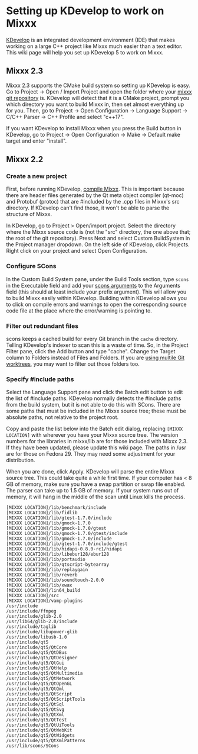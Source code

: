# Setting up KDevelop to work on Mixxx

[KDevelop](http://kdevelop.org/) is an integrated development
environment (IDE) that makes working on a large C++ project like Mixxx
much easier than a text editor. This wiki page will help you set up
KDevelop 5 to work on Mixxx.

## Mixxx 2.3

Mixxx 2.3 supports the CMake build system so setting up KDevelop is
easy. Go to Project -\> Open / Import Project and open the folder where
your [mixxx git repository](using-git.md) is. KDevelop will detect that
it is a CMake project, prompt you which directory you want to build
Mixxx in, then set almost everything up for you. Then, go to Project -\>
Open Configuration -\> Language Support -\> C/C++ Parser -\> C++ Profile
and select "c++17".

If you want KDevelop to install Mixxx when you press the Build button in
KDevelop, go to Project -\> Open Configuration -\> Make -\> Default make
target and enter "install".

## Mixxx 2.2

### Create a new project

First, before running KDevelop, [compile Mixxx](compiling-on-linux.md).
This is important because there are header files generated by the Qt
meta object compiler (qt-moc) and Protobuf (protoc) that are \#included
by the .cpp files in Mixxx's src directory. If KDevelop can't find
those, it won't be able to parse the structure of Mixxx.

In KDevelop, go to Project \> Open/import project. Select the directory
where the Mixxx source code is (not the "src" directory, the one above
that; the root of the git repository). Press Next and select Custom
BuildSystem in the Project manager dropdown. On the left side of
KDevelop, click Projects. Right click on your project and select Open
Configuration.

### Configure SCons

In the Custom Build System pane, under the Build Tools section, type
`scons` in the Executable field and add your [scons
arguments](compiling-on-linux.md#compile%20and%20install) to the
Arguments field (this should at least include your prefix argument).
This will allow you to build Mixxx easily within KDevelop. Building
within KDevelop allows you to click on compile errors and warnings to
open the corresponding source code file at the place where the
error/warning is pointing to.

### Filter out redundant files

scons keeps a cached build for every Git branch in the `cache`
directory. Telling KDevelop's indexer to scan this is a waste of time.
So, in the Project Filter pane, click the Add button and type "cache".
Change the Target column to Folders instead of Files and Folders. If you
are [using multile Git
worktrees](Using-Git.md#Working%20on%20mappings%20and%20skins%20separately%20from%20other%20changes),
you may want to filter out those folders too.

### Specify \#include paths

Select the Language Support pane and click the Batch edit button to edit
the list of \#include paths. KDevelop normally detects the \#include
paths from the build system, but it is not able to do this with SCons.
There are some paths that must be included in the Mixxx source tree;
these must be absolute paths, not relative to the project root.

Copy and paste the list below into the Batch edit dialog, replacing
`[MIXXX LOCATION]` with wherever you have your Mixxx source tree. The
version numbers for the libraries in mixxx/lib are for those included
with Mixxx 2.3. If they have been updated, please update this wiki page.
The paths in /usr are for those on Fedora 29. They may need some
adjustment for your distribution.

When you are done, click Apply. KDevelop will parse the entire Mixxx
source tree. This could take quite a while first time. If your computer
has \< 8 GB of memory, make sure you have a swap partition or swap file
enabled. The parser can take up to 1.5 GB of memory. If your system runs
out of memory, it will hang in the middle of the scan until Linux kills
the process.

    [MIXXX LOCATION]/lib/benchmark/include
    [MIXXX LOCATION]/lib/fidlib
    [MIXXX LOCATION]/lib/gtest-1.7.0/include
    [MIXXX LOCATION]/lib/gmock-1.7.0
    [MIXXX LOCATION]/lib/gmock-1.7.0/gtest
    [MIXXX LOCATION]/lib/gmock-1.7.0/gtest/include
    [MIXXX LOCATION]/lib/gmock-1.7.0/include
    [MIXXX LOCATION]/lib/gtest-1.7.0/include/gtest
    [MIXXX LOCATION]/lib/hidapi-0.8.0-rc1/hidapi
    [MIXXX LOCATION]/lib/libebur128/ebur128
    [MIXXX LOCATION]/lib/portaudio
    [MIXXX LOCATION]/lib/qtscript-bytearray
    [MIXXX LOCATION]/lib/replaygain
    [MIXXX LOCATION]/lib/reverb
    [MIXXX LOCATION]/lib/soundtouch-2.0.0
    [MIXXX LOCATION]/lib/xwax
    [MIXXX LOCATION]/lin64_build
    [MIXXX LOCATION]/src
    [MIXXX LOCATION]/vamp-plugins
    /usr/include
    /usr/include/ffmpeg
    /usr/include/glib-2.0
    /usr/lib64/glib-2.0/include
    /usr/include/taglib
    /usr/include/libupower-glib
    /usr/include/libusb-1.0
    /usr/include/qt5
    /usr/include/qt5/QtCore
    /usr/include/qt5/QtDBus
    /usr/include/qt5/QtDesigner
    /usr/include/qt5/QtGui
    /usr/include/qt5/QtHelp
    /usr/include/qt5/QtMultimedia
    /usr/include/qt5/QtNetwork
    /usr/include/qt5/QtOpenGL
    /usr/include/qt5/QtQml
    /usr/include/qt5/QtScript
    /usr/include/qt5/QtScriptTools
    /usr/include/qt5/QtSql
    /usr/include/qt5/QtSvg
    /usr/include/qt5/QtXml
    /usr/include/qt5/QtTest
    /usr/include/qt5/QtUiTools
    /usr/include/qt5/QtWebKit
    /usr/include/qt5/QtWidgets
    /usr/include/qt5/QtXmlPatterns
    /usr/lib/scons/SCons
